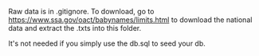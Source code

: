 Raw data is in .gitignore. To download, go to https://www.ssa.gov/oact/babynames/limits.html to download the national data and extract the .txts into this folder.

It's not needed if you simply use the db.sql to seed your db.
